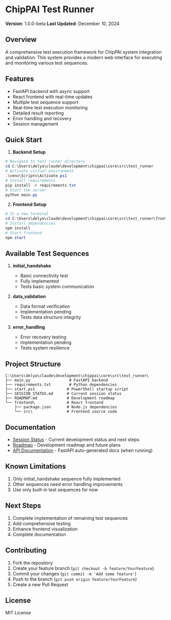# ChipPAI Test Runner
**Version**: 1.0.0-beta
**Last Updated**: December 10, 2024

## Overview
A comprehensive test execution framework for ChipPAI system integration and validation. This system provides a modern web interface for executing and monitoring various test sequences.

## Features
- FastAPI backend with async support
- React frontend with real-time updates
- Multiple test sequence support
- Real-time test execution monitoring
- Detailed result reporting
- Error handling and recovery
- Session management

## Quick Start
1. **Backend Setup**
```powershell
# Navigate to test runner directory
cd C:\Users\delya\claude\development\chippai\core\src\test_runner
# Activate virtual environment
.\venv\Scripts\Activate.ps1
# Install requirements
pip install -r requirements.txt
# Start the server
python main.py
```

2. **Frontend Setup**
```powershell
# In a new terminal
cd C:\Users\delya\claude\development\chippai\core\src\test_runner\frontend
# Install dependencies
npm install
# Start frontend
npm start
```

## Available Test Sequences
1. **initial_handshake**
   - Basic connectivity test
   - Fully implemented
   - Tests basic system communication

2. **data_validation**
   - Data format verification
   - Implementation pending
   - Tests data structure integrity

3. **error_handling**
   - Error recovery testing
   - Implementation pending
   - Tests system resilience

## Project Structure
```
C:\Users\delya\claude\development\chippai\core\src\test_runner\
├── main.py                 # FastAPI backend
├── requirements.txt        # Python dependencies
├── start.ps1              # PowerShell startup script
├── SESSION_STATUS.md      # Current session status
├── ROADMAP.md             # Development roadmap
└── frontend\              # React frontend
    ├── package.json       # Node.js dependencies
    └── src\               # Frontend source code
```

## Documentation
- [Session Status](SESSION_STATUS.md) - Current development status and next steps
- [Roadmap](ROADMAP.md) - Development roadmap and future plans
- [API Documentation](http://localhost:8000/docs) - FastAPI auto-generated docs (when running)

## Known Limitations
1. Only initial_handshake sequence fully implemented
2. Other sequences need error handling improvements
3. Use only built-in test sequences for now

## Next Steps
1. Complete implementation of remaining test sequences
2. Add comprehensive testing
3. Enhance frontend visualization
4. Complete documentation

## Contributing
1. Fork the repository
2. Create your feature branch (`git checkout -b feature/YourFeature`)
3. Commit your changes (`git commit -m 'Add some feature'`)
4. Push to the branch (`git push origin feature/YourFeature`)
5. Create a new Pull Request

## License
MIT License